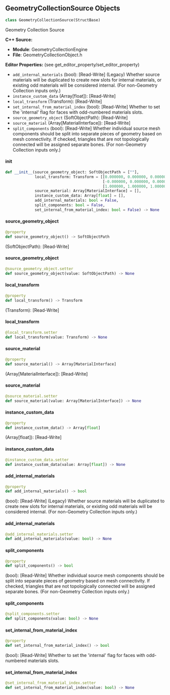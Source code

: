## GeometryCollectionSource Objects

```python
class GeometryCollectionSource(StructBase)
```

Geometry Collection Source

**C++ Source:**

- **Module**: GeometryCollectionEngine
- **File**: GeometryCollectionObject.h

**Editor Properties:** (see get_editor_property/set_editor_property)

- ``add_internal_materials`` (bool):  [Read-Write] (Legacy) Whether source materials will be duplicated to create new slots for internal materials, or existing odd materials will be considered internal. (For non-Geometry Collection inputs only.)
- ``instance_custom_data`` (Array[float]):  [Read-Write]
- ``local_transform`` (Transform):  [Read-Write]
- ``set_internal_from_material_index`` (bool):  [Read-Write] Whether to set the 'internal' flag for faces with odd-numbered materials slots.
- ``source_geometry_object`` (SoftObjectPath):  [Read-Write]
- ``source_material`` (Array[MaterialInterface]):  [Read-Write]
- ``split_components`` (bool):  [Read-Write] Whether individual source mesh components should be split into separate pieces of geometry based on mesh connectivity. If checked, triangles that are not topologically connected will be assigned separate bones. (For non-Geometry Collection inputs only.)

<a id="unreal.GeometryCollectionSource.__init__"></a>

#### __init__

```python
def __init__(source_geometry_object: SoftObjectPath = [""],
             local_transform: Transform = [[0.000000, 0.000000, 0.000000],
                                           [-0.000000, 0.000000, 0.000000],
                                           [1.000000, 1.000000, 1.000000]],
             source_material: Array[MaterialInterface] = [],
             instance_custom_data: Array[float] = [],
             add_internal_materials: bool = False,
             split_components: bool = False,
             set_internal_from_material_index: bool = False) -> None
```

<a id="unreal.GeometryCollectionSource.source_geometry_object"></a>

#### source_geometry_object

```python
@property
def source_geometry_object() -> SoftObjectPath
```

(SoftObjectPath):  [Read-Write]

<a id="unreal.GeometryCollectionSource.source_geometry_object"></a>

#### source_geometry_object

```python
@source_geometry_object.setter
def source_geometry_object(value: SoftObjectPath) -> None
```

<a id="unreal.GeometryCollectionSource.local_transform"></a>

#### local_transform

```python
@property
def local_transform() -> Transform
```

(Transform):  [Read-Write]

<a id="unreal.GeometryCollectionSource.local_transform"></a>

#### local_transform

```python
@local_transform.setter
def local_transform(value: Transform) -> None
```

<a id="unreal.GeometryCollectionSource.source_material"></a>

#### source_material

```python
@property
def source_material() -> Array[MaterialInterface]
```

(Array[MaterialInterface]):  [Read-Write]

<a id="unreal.GeometryCollectionSource.source_material"></a>

#### source_material

```python
@source_material.setter
def source_material(value: Array[MaterialInterface]) -> None
```

<a id="unreal.GeometryCollectionSource.instance_custom_data"></a>

#### instance_custom_data

```python
@property
def instance_custom_data() -> Array[float]
```

(Array[float]):  [Read-Write]

<a id="unreal.GeometryCollectionSource.instance_custom_data"></a>

#### instance_custom_data

```python
@instance_custom_data.setter
def instance_custom_data(value: Array[float]) -> None
```

<a id="unreal.GeometryCollectionSource.add_internal_materials"></a>

#### add_internal_materials

```python
@property
def add_internal_materials() -> bool
```

(bool):  [Read-Write] (Legacy) Whether source materials will be duplicated to create new slots for internal materials, or existing odd materials will be considered internal. (For non-Geometry Collection inputs only.)

<a id="unreal.GeometryCollectionSource.add_internal_materials"></a>

#### add_internal_materials

```python
@add_internal_materials.setter
def add_internal_materials(value: bool) -> None
```

<a id="unreal.GeometryCollectionSource.split_components"></a>

#### split_components

```python
@property
def split_components() -> bool
```

(bool):  [Read-Write] Whether individual source mesh components should be split into separate pieces of geometry based on mesh connectivity. If checked, triangles that are not topologically connected will be assigned separate bones. (For non-Geometry Collection inputs only.)

<a id="unreal.GeometryCollectionSource.split_components"></a>

#### split_components

```python
@split_components.setter
def split_components(value: bool) -> None
```

<a id="unreal.GeometryCollectionSource.set_internal_from_material_index"></a>

#### set_internal_from_material_index

```python
@property
def set_internal_from_material_index() -> bool
```

(bool):  [Read-Write] Whether to set the 'internal' flag for faces with odd-numbered materials slots.

<a id="unreal.GeometryCollectionSource.set_internal_from_material_index"></a>

#### set_internal_from_material_index

```python
@set_internal_from_material_index.setter
def set_internal_from_material_index(value: bool) -> None
```

<a id="unreal.GeometryCollectionAutoInstanceMesh"></a>